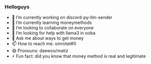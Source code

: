 ### Helloguys
- 🔭 I’m currently working on discord-py-llm-sender
- 🌱 I’m currently learning moneymethods
- 👯 I’m looking to collaborate on everyone
- 🤔 I’m looking for help with llama3 in ooba
- 💬 Ask me about ways to get money
- 📫 How to reach me: omrotat#0
- 😄 Pronouns: daewoo/matiz
- ⚡ Fun fact: did you know that money method is real and legitimate 

